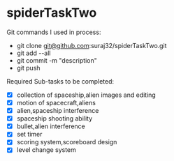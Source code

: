 # spiderTaskTwo
Git commands I used in process:
- git clone git@github.com:suraj32/spiderTaskTwo.git
- git add --all
- git commit -m "description"
- git push

Required Sub-tasks to be completed:
- [x] collection of spaceship,alien images and editing
- [x] motion of spacecraft,aliens
- [x] alien,spaceship interference
- [x] spaceship shooting ability
- [x] bullet,alien interference
- [x] set timer
- [x] scoring system,scoreboard design
- [x] level change system